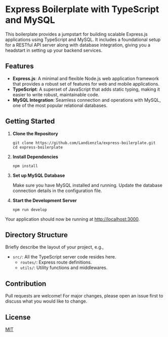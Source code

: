
<h1>Express Boilerplate with TypeScript and MySQL</h1>

<p>This boilerplate provides a jumpstart for building scalable Express.js applications using TypeScript and MySQL. It includes a foundational setup for a RESTful API server along with database integration, giving you a headstart in setting up your backend services.</p>

<h2>Features</h2>
<ul>
    <li><strong>Express.js</strong>: A minimal and flexible Node.js web application framework that provides a robust set of features for web and mobile applications.</li>
    <li><strong>TypeScript</strong>: A superset of JavaScript that adds static typing, making it easier to write robust, maintainable code.</li>
    <li><strong>MySQL Integration</strong>: Seamless connection and operations with MySQL, one of the most popular relational databases.</li>
</ul>

<h2>Getting Started</h2>
<ol>
    <li><strong>Clone the Repository</strong>
        <pre><code>git clone https://github.com/Landienzla/express-boilerplate.git
cd express-boilerplate</code></pre>
    </li>
    <li><strong>Install Dependencies</strong>
        <pre><code>npm install</code></pre>
    </li>
    <li><strong>Set up MySQL Database</strong>
        <p>Make sure you have MySQL installed and running. Update the database connection details in the configuration file.</p>
    </li>
    <li><strong>Start the Development Server</strong>
        <pre><code>npm run develop</code></pre>
    </li>
</ol>

<p>Your application should now be running at <a href="http://localhost:3000">http://localhost:3000</a>.</p>

<h2>Directory Structure</h2>
<p>Briefly describe the layout of your project, e.g.,</p>
<ul>
    <li><code>src/</code>: All the TypeScript server code resides here.
        <ul>
            <li><code>routes/</code>: Express route definitions.</li>
            <li><code>utils/</code>: Utility functions and middlewares.</li>
        </ul>
    </li>
</ul>

<h2>Contribution</h2>
<p>Pull requests are welcome! For major changes, please open an issue first to discuss what you would like to change.</p>

<h2>License</h2>
<p><a href="https://choosealicense.com/licenses/mit/">MIT</a></p>
